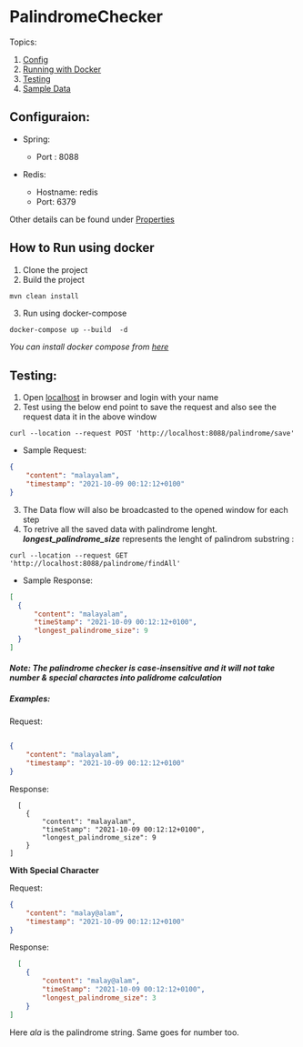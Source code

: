 # PalindromeChecker

Topics:
1. [Config](https://github.com/ArunSb28/PalindromeChecker#configuraion)
2. [Running with Docker](https://github.com/ArunSb28/PalindromeChecker#how-to-run-using-docker)
3. [Testing](https://github.com/ArunSb28/PalindromeChecker/blob/main/README.md#testing)
4. [Sample Data](https://github.com/ArunSb28/PalindromeChecker/blob/main/README.md#examples)


## Configuraion:

- Spring:
  - Port : 8088

- Redis:
  - Hostname: redis
  - Port: 6379
 
Other details can be found under [Properties](/src/main/resources/application.properties)


## How to Run using docker
1. Clone the project
2. Build the project

``` Java
mvn clean install
```
3. Run using docker-compose
```
docker-compose up --build  -d
```
*You can install docker compose from [here](https://docs.docker.com/compose/install/#install-compose)*

## Testing: 

1. Open [localhost](http://localhost:8088) in browser and login with your name
2. Test using the below end point to save the request and also see the request data it in the above window
```curl
curl --location --request POST 'http://localhost:8088/palindrome/save'
```
  - Sample Request:
```json
{
    "content": "malayalam",
    "timestamp": "2021-10-09 00:12:12+0100"
}
```
3. The Data flow will also be broadcasted to the opened window for each step
4. To retrive all the saved data with palindrome lenght. __*longest_palindrome_size*__ represents the lenght of palindrom substring :
```curl
curl --location --request GET 'http://localhost:8088/palindrome/findAll'
```
  - Sample Response:
  ```json
  [    
    {
        "content": "malayalam",
        "timeStamp": "2021-10-09 00:12:12+0100",
        "longest_palindrome_size": 9
    }
]
```
#### **_Note:_** _The palindrome checker is case-insensitive and it will not take number & special charactes into palidrome calculation_
##### Examples:

Request:
```json

{
    "content": "malayalam",
    "timestamp": "2021-10-09 00:12:12+0100"
}
```
Response:
```
  [    
    {
        "content": "malayalam",
        "timeStamp": "2021-10-09 00:12:12+0100",
        "longest_palindrome_size": 9
    }
]
```
__With Special Character__

Request:
```json
{
    "content": "malay@alam",
    "timestamp": "2021-10-09 00:12:12+0100"
}
```
Response:
```json
  [    
    {
        "content": "malay@alam",
        "timeStamp": "2021-10-09 00:12:12+0100",
        "longest_palindrome_size": 3
    }
]
```
Here *ala* is the palindrome string. Same goes for number too.
